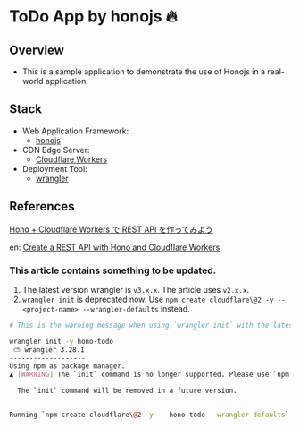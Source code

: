 # ToDo App by honojs 🔥

## Overview

- This is a sample application to demonstrate the use of Honojs in a real-world application.

## Stack

- Web Application Framework:
  - [honojs](https://github.com/honojs/hono)
- CDN Edge Server:
  - [Cloudflare Workers](https://developers.cloudflare.com/workers/)
- Deployment Tool:
  - [wrangler](https://developers.cloudflare.com/workers/wrangler/)


## References

[Hono + Cloudflare Workers で REST API を作ってみよう](https://zenn.dev/azukiazusa/articles/hono-cloudflare-workers-rest-api)

en: [Create a REST API with Hono and Cloudflare Workers](https://zenn.dev/azukiazusa/articles/hono-cloudflare-workers-rest-api)


### This article contains something to be updated.

1. The latest version wrangler is `v3.x.x`. The article uses `v2.x.x`.
2. `wrangler init` is deprecated now. Use `npm create cloudflare\@2 -y -- <project-name> --wrangler-defaults` instead.

```bash
# This is the warning message when using `wrangler init` with the latest version.

wrangler init -y hono-todo
 ⛅️ wrangler 3.28.1
-------------------
Using npm as package manager.
▲ [WARNING] The `init` command is no longer supported. Please use `npm create cloudflare\@2 -y -- hono-todo --wrangler-defaults` instead.

  The `init` command will be removed in a future version.


Running `npm create cloudflare\@2 -y -- hono-todo --wrangler-defaults`...
```